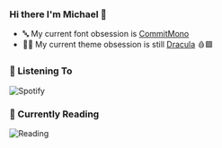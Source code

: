 ### Hi there I'm Michael 👋
- 🔤 My current font obsession is [CommitMono](https://commitmono.com/)
- 🧛‍♂️ My current theme obsession is still [Dracula](https://draculatheme.com/) 🩸🟪

### 🎵 Listening To
![Spotify](https://spotify-bar-xg8b.vercel.app/api/now-playing)

### 📖 Currently Reading
![Reading](https://spotify-bar-xg8b.vercel.app/api/now-reading)
